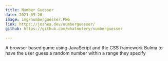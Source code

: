 ```yaml
---
title: Number Guesser
date: 2021-09-26
image: img/numberguesser.PNG
link: https://joshea.dev/numberguesser/
github: https://github.com/whatnotery/numberguesser

---
```

A browser based game using JavaScript and the CSS framework Bulma to have the user guess a random number within a range they specify